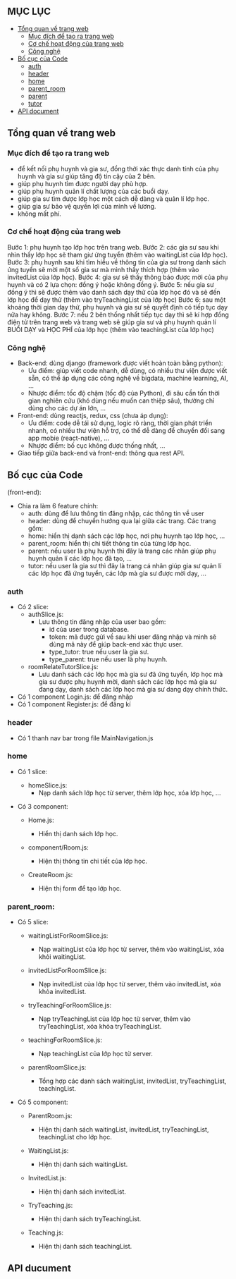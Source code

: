 ## MỤC LỤC

- [Tổng quan về trang web](#tổng-quan-về-trang-web)
  - [Mục đích để tạo ra trang web](#mục-đích-để-tạo-ra-trang-web)
  - [Cơ chế hoạt động của trang web](#cơ-chế-hoạt-động-của-trang-web)
  - [Công nghệ](#công-nghệ)
- [Bố cục của Code](#bố-cục-của-code)
  - [auth](#auth)
  - [header](#header)
  - [home](#home)
  - [parent_room](#parent_room)
  - [parent](#parent)
  - [tutor](#tutor)
- [API document](#API-document)

## Tổng quan về trang web

### Mục đích để tạo ra trang web

- để kết nối phụ huynh và gia sư, đồng thời xác thực danh tính của phụ huynh và gia sư giúp tăng độ tin cậy của 2 bên.
- giúp phụ huynh tìm được người dạy phù hợp.
- giúp phụ huynh quản lí chất lượng của các buổi dạy.
- giúp gia sư tìm được lớp học một cách dễ dàng và quản lí lớp học.
- giúp gia sư bảo vệ quyền lợi của mình về lương.
- không mất phí.

### Cơ chế hoạt động của trang web

Bước 1: phụ huynh tạo lớp học trên trang web.
Bước 2: các gia sư sau khi nhìn thấy lớp học sẽ tham giư ứng tuyển (thêm vào waitingList của lớp học).
Bước 3: phụ huynh sau khi tìm hiểu về thông tin của gia sư trong danh sách ứng tuyển sẽ mời một số gia sư mà mình thấy thích hợp (thêm vào invitedList của lớp học).
Bước 4: gia sư sẽ thấy thông báo được mời của phụ huynh và có 2 lựa chọn: đồng ý hoặc không đồng ý.
Bước 5: nếu gia sư đồng ý thì sẽ được thêm vào danh sách dạy thử của lớp học đó và sẽ đến lớp học để dạy thử (thêm vào tryTeachingList của lớp học)
Bước 6: sau một khoảng thời gian dạy thử, phụ huynh và gia sư sẽ quyết định có tiếp tục dạy nữa hay không.
Bước 7: nếu 2 bên thống nhất tiếp tục dạy thì sẽ kí hợp đồng điện tử trên trang web và trang web sẽ giúp gia sư và phụ huynh quản lí BUỔI DẠY và HỌC PHÍ của lớp học (thêm vào teachingList của lớp học)

### Công nghệ

- Back-end: dùng django (framework được viết hoàn toàn bằng python):
  - Ưu điểm: giúp viết code nhanh, dễ dùng, có nhiều thư viện được viết sẵn, có thể áp dụng các công nghệ về bigdata, machine learning, AI, ...
  - Nhược điểm: tốc độ chậm (tốc độ của Python), đi sâu cần tốn thời gian nghiên cứu (khó dùng nếu muốn can thiệp sâu), thường chỉ dùng cho các dự án lớn, ...
- Front-end: dùng reactjs, redux, css (chưa áp dụng):
  - Ưu điểm: code dễ tái sử dụng, logic rõ ràng, thời gian phát triển nhanh, có nhiều thư viện hỗ trợ, có thể dễ dàng để chuyển đổi sang app mobie (react-native), ...
  - Nhược điểm: bố cục không được thống nhất, ...
- Giao tiếp giữa back-end và front-end: thông qua rest API.

## Bố cục của Code

(front-end):

- Chia ra làm 6 feature chính:
  - auth: dùng để lưu thông tin đăng nhập, các thông tin về user
  - header: dùng để chuyển hướng qua lại giữa các trang.
    Các trang gồm:
  - home: hiển thị danh sách các lớp học, nơi phụ huynh tạo lớp học, ...
  - parent_room: hiển thị chi tiết thông tin của từng lớp học.
  - parent: nếu user là phụ huynh thì đây là trang các nhân giúp phụ huynh quản lí các lớp học đã tạo, ...
  - tutor: nếu user là gia sư thì đây là trang cá nhân giúp gia sư quản lí các lớp học đã ứng tuyển, các lớp mà gia sư được mời dạy, ...

### auth

- Có 2 slice:
  - authSlice.js:
    - Lưu thông tin đăng nhập của user bao gồm:
      - id của user trong database.
      - token: mã được gửi về sau khi user đăng nhập và mình sẽ dùng mã này để giúp back-end xác thực user.
      - type_tutor: true nếu user là gia sư.
      - type_parent: true nếu user là phụ huynh.
  - roomRelateTutorSlice.js:
    - Lưu danh sách các lớp học mà gia sư đã ứng tuyển, lớp học mà gia sư được phụ huynh mời, danh sách các lớp học mà gia sư đang dạy, danh sách các lớp học mà gia sư dang dạy chính thức.
- Có 1 component Login.js: để đăng nhập
- Có 1 component Register.js: để đăng kí

### header

- Có 1 thanh nav bar trong file MainNavigation.js

### home

- Có 1 slice:
  - homeSlice.js:
    - Nạp danh sách lớp học từ server, thêm lớp học, xóa lớp học, ...

- Có 3 component:
  - Home.js:
    - Hiển thị danh sách lớp học.

  - component/Room.js:
    - Hiện thị thông tin chi tiết của lớp học.

  - CreateRoom.js:
    - Hiện thị form để tạo lớp học.

### parent_room:

- Có 5 slice:
  - waitingListForRoomSlice.js:
    - Nạp waitingList của lớp học từ server, thêm vào waitingList, xóa khỏi waitingList.

  - invitedListForRoomSlice.js:
    - Nạp invitedList của lớp học từ server, thêm vào invitedList, xóa khỏa invitedList.

  - tryTeachingForRoomSlice.js:
    - Nạp tryTeachingList của lớp học từ server, thêm vào tryTeachingList, xóa khỏa tryTeachingList.

  - teachingForRoomSlice.js:
    - Nạp teachingList của lớp học từ server.

  - parentRoomSlice.js:
    - Tổng hợp các danh sách waitingList, invitedList, tryTeachingList, teachingList.

- Có 5 component:
  - ParentRoom.js:
    - Hiện thị danh sách waitingList, invitedList, tryTeachingList, teachingList cho lớp học.

  - WaitingList.js:
    - Hiện thị danh sách waitingList.

  - InvitedList.js:
    - Hiện thị danh sách invitedList.

  - TryTeaching.js:
    - Hiện thị danh sách tryTeachingList.
    
  - Teaching.js:
    - Hiện thị danh sách teachingList.

## API ducument
